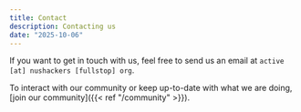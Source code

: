 ```yaml
---
title: Contact
description: Contacting us
date: "2025-10-06"
---
```


If you want to get in touch with us, feel free to send us an email at `active [at] nushackers [fullstop] org`.

To interact with our community or keep up-to-date with what we are doing, [join our community]({{< ref "/community" >}}).
